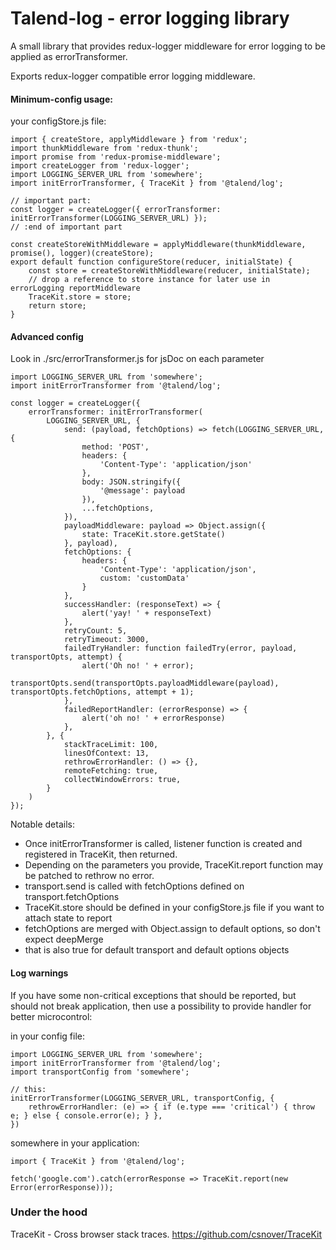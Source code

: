 # Talend-log - error logging library

A small library that provides redux-logger middleware for error logging to be applied as errorTransformer.

Exports redux-logger compatible error logging middleware.

#### Minimum-config usage:

your configStore.js file:

    import { createStore, applyMiddleware } from 'redux';
    import thunkMiddleware from 'redux-thunk';
    import promise from 'redux-promise-middleware';
    import createLogger from 'redux-logger';
    import LOGGING_SERVER_URL from 'somewhere';
    import initErrorTransformer, { TraceKit } from '@talend/log';

    // important part:
    const logger = createLogger({ errorTransformer: initErrorTransformer(LOGGING_SERVER_URL) });
    // :end of important part

    const createStoreWithMiddleware = applyMiddleware(thunkMiddleware, promise(), logger)(createStore);
    export default function configureStore(reducer, initialState) {
        const store = createStoreWithMiddleware(reducer, initialState);
        // drop a reference to store instance for later use in errorLogging reportMiddleware
        TraceKit.store = store;
        return store;
    }

#### Advanced config
Look in ./src/errorTransformer.js for jsDoc on each parameter

    import LOGGING_SERVER_URL from 'somewhere';
    import initErrorTransformer from '@talend/log';

    const logger = createLogger({
        errorTransformer: initErrorTransformer(
            LOGGING_SERVER_URL, {
                send: (payload, fetchOptions) => fetch(LOGGING_SERVER_URL, {
                    method: 'POST',
                    headers: {
                        'Content-Type': 'application/json'
                    },
                    body: JSON.stringify({
                        '@message': payload
                    }),
                    ...fetchOptions,
                }),
                payloadMiddleware: payload => Object.assign({
                    state: TraceKit.store.getState()
                }, payload),
                fetchOptions: {
                    headers: {
                        'Content-Type': 'application/json',
                        custom: 'customData'
                    }
                },
                successHandler: (responseText) => {
                    alert('yay! ' + responseText)
                },
                retryCount: 5,
                retryTimeout: 3000,
                failedTryHandler: function failedTry(error, payload, transportOpts, attempt) {
                    alert('Oh no! ' + error);
                    transportOpts.send(transportOpts.payloadMiddleware(payload), transportOpts.fetchOptions, attempt + 1);
                },
                failedReportHandler: (errorResponse) => {
                    alert('oh no! ' + errorResponse)
                },
            }, {
                stackTraceLimit: 100,
                linesOfContext: 13,
                rethrowErrorHandler: () => {},
                remoteFetching: true,
                collectWindowErrors: true,
            }
        )
    });

Notable details:
 - Once initErrorTransformer is called, listener function is created and registered in TraceKit, then returned.
 - Depending on the parameters you provide, TraceKit.report function may be patched to rethrow no error.
 - transport.send is called with fetchOptions defined on transport.fetchOptions
 - TraceKit.store should be defined in your configStore.js file if you want to attach state to report
 - fetchOptions are merged with Object.assign to default options, so don't expect deepMerge
 - that is also true for default transport and default options objects

#### Log warnings

If you have some non-critical exceptions that should be reported, but should not break application, then use a possibility to provide handler for better microcontrol:

in your config file:

    import LOGGING_SERVER_URL from 'somewhere';
    import initErrorTransformer from '@talend/log';
    import transportConfig from 'somewhere';

    // this:
    initErrorTransformer(LOGGING_SERVER_URL, transportConfig, {
        rethrowErrorHandler: (e) => { if (e.type === 'critical') { throw e; } else { console.error(e); } },
    })

somewhere in your application:

    import { TraceKit } from '@talend/log';

    fetch('google.com').catch(errorResponse => TraceKit.report(new Error(errorResponse)));

### Under the hood

TraceKit - Cross browser stack traces. https://github.com/csnover/TraceKit
